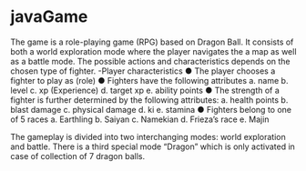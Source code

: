 # javaGame
The game is a role-playing game (RPG) based on Dragon Ball. It consists of both a world exploration
mode where the player navigates the a map as well as a battle mode. The possible actions and
characteristics depends on the chosen type of fighter.
-Player characteristics
● The player chooses a fighter to play as (role)
● Fighters have the following attributes
a. name
b. level
c. xp (Experience)
d. target xp
e. ability points
● The strength of a fighter is further determined by the following attributes:
a. health points
b. blast damage
c. physical damage
d. ki
e. stamina
● Fighters belong to one of 5 races
a. Earthling
b. Saiyan
c. Namekian
d. Frieza’s race
e. Majin



The gameplay is divided into two interchanging modes: world exploration and battle. There is a third
special mode “Dragon” which is only activated in case of collection of 7 dragon balls.

